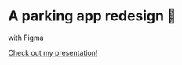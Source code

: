 # A parking app redesign :car:
with Figma  

[Check out my presentation!](https://www.canva.com/design/DAD5XLg6Uh0/KhlPq3csjPwkPnviR-gSTg/view?utm_content=DAD5XLg6Uh0&utm_campaign=designshare&utm_medium=link&utm_source=sharebutton)

